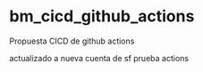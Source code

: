 # bm_cicd_github_actions
Propuesta CICD de github actions

actualizado a nueva cuenta de sf
prueba actions
